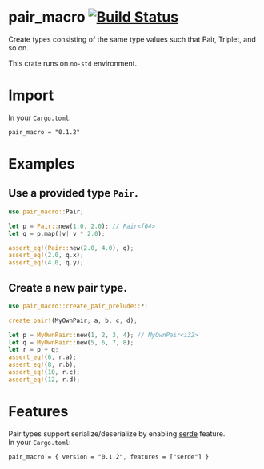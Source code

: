 # pair_macro [![Build Status](https://travis-ci.org/Amelia10007/pair_macro.svg?branch=master)](https://travis-ci.org/Amelia10007/pair_macro)
Create types consisting of the same type values such that Pair, Triplet, and so on.

This crate runs on `no-std` environment.

# Import
In your `Cargo.toml`:
```
pair_macro = "0.1.2"
```

# Examples
## Use a provided type `Pair`.
```rust
use pair_macro::Pair;

let p = Pair::new(1.0, 2.0); // Pair<f64>
let q = p.map(|v| v * 2.0);

assert_eq!(Pair::new(2.0, 4.0), q);
assert_eq!(2.0, q.x);
assert_eq!(4.0, q.y);
```

## Create a new pair type.
```rust
use pair_macro::create_pair_prelude::*;

create_pair!(MyOwnPair; a, b, c, d);

let p = MyOwnPair::new(1, 2, 3, 4); // MyOwnPair<i32>
let q = MyOwnPair::new(5, 6, 7, 8);
let r = p + q;
assert_eq!(6, r.a);
assert_eq!(8, r.b);
assert_eq!(10, r.c);
assert_eq!(12, r.d);
```

# Features
Pair types support serialize/deserialize by enabling [serde](https://crates.io/crates/serde) feature.  
In your `Cargo.toml`:
```
pair_macro = { version = "0.1.2", features = ["serde"] }
```
